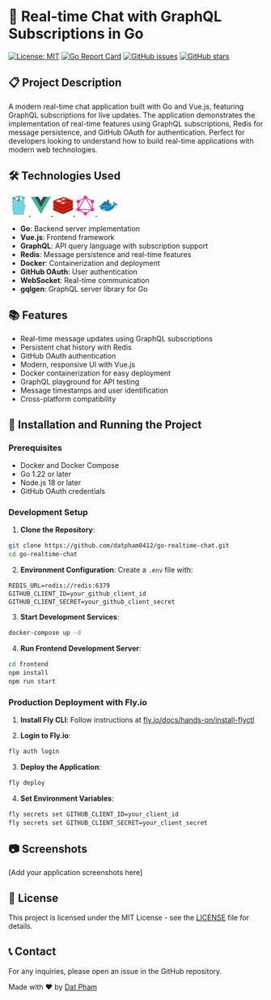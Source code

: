 # 💬 Real-time Chat with GraphQL Subscriptions in Go

[![License: MIT](https://img.shields.io/badge/License-MIT-yellow.svg)](LICENSE)
[![Go Report Card](https://goreportcard.com/badge/github.com/datpham0412/go-realtime-chat)](https://goreportcard.com/report/github.com/datpham0412/go-realtime-chat)
[![GitHub issues](https://img.shields.io/github/issues/datpham0412/go-realtime-chat)](https://github.com/datpham0412/go-realtime-chat/issues)
[![GitHub stars](https://img.shields.io/github/stars/datpham0412/go-realtime-chat)](https://github.com/datpham0412/go-realtime-chat/stargazers)

## 📋 Project Description

A modern real-time chat application built with Go and Vue.js, featuring GraphQL subscriptions for live updates. The application demonstrates the implementation of real-time features using GraphQL subscriptions, Redis for message persistence, and GitHub OAuth for authentication. Perfect for developers looking to understand how to build real-time applications with modern web technologies.

## 🛠 Technologies Used

<p align="left">
    <a href="https://go.dev/" target="_blank" rel="noreferrer">
        <img src="https://raw.githubusercontent.com/devicons/devicon/master/icons/go/go-original.svg" alt="go" width="40" height="40"/>
    </a>
    <a href="https://vuejs.org/" target="_blank" rel="noreferrer">
        <img src="https://raw.githubusercontent.com/devicons/devicon/master/icons/vuejs/vuejs-original.svg" alt="vue" width="40" height="40"/>
    </a>
    <a href="https://redis.io/" target="_blank" rel="noreferrer">
        <img src="https://raw.githubusercontent.com/devicons/devicon/master/icons/redis/redis-original.svg" alt="redis" width="40" height="40"/>
    </a>
    <a href="https://graphql.org/" target="_blank" rel="noreferrer">
        <img src="https://raw.githubusercontent.com/devicons/devicon/master/icons/graphql/graphql-plain.svg" alt="graphql" width="40" height="40"/>
    </a>
    <a href="https://www.docker.com/" target="_blank" rel="noreferrer">
        <img src="https://raw.githubusercontent.com/devicons/devicon/master/icons/docker/docker-original.svg" alt="docker" width="40" height="40"/>
    </a>
</p>

- **Go**: Backend server implementation
- **Vue.js**: Frontend framework
- **GraphQL**: API query language with subscription support
- **Redis**: Message persistence and real-time features
- **Docker**: Containerization and deployment
- **GitHub OAuth**: User authentication
- **WebSocket**: Real-time communication
- **gqlgen**: GraphQL server library for Go

## 📚 Features

- Real-time message updates using GraphQL subscriptions
- Persistent chat history with Redis
- GitHub OAuth authentication
- Modern, responsive UI with Vue.js
- Docker containerization for easy deployment
- GraphQL playground for API testing
- Message timestamps and user identification
- Cross-platform compatibility

## 🚀 Installation and Running the Project

### Prerequisites

- Docker and Docker Compose
- Go 1.22 or later
- Node.js 18 or later
- GitHub OAuth credentials

### Development Setup

1. **Clone the Repository**:

```bash
git clone https://github.com/datpham0412/go-realtime-chat.git
cd go-realtime-chat
```

2. **Environment Configuration**:
   Create a `.env` file with:

```env
REDIS_URL=redis://redis:6379
GITHUB_CLIENT_ID=your_github_client_id
GITHUB_CLIENT_SECRET=your_github_client_secret
```

3. **Start Development Services**:

```bash
docker-compose up -d
```

4. **Run Frontend Development Server**:

```bash
cd frontend
npm install
npm run start
```

### Production Deployment with Fly.io

1. **Install Fly CLI**:
   Follow instructions at [fly.io/docs/hands-on/install-flyctl](https://fly.io/docs/hands-on/install-flyctl/)

2. **Login to Fly.io**:

```bash
fly auth login
```

3. **Deploy the Application**:

```bash
fly deploy
```

4. **Set Environment Variables**:

```bash
fly secrets set GITHUB_CLIENT_ID=your_client_id
fly secrets set GITHUB_CLIENT_SECRET=your_client_secret
```

## 📷 Screenshots

[Add your application screenshots here]

## 📜 License

This project is licensed under the MIT License - see the [LICENSE](LICENSE) file for details.

## 📞 Contact

For any inquiries, please open an issue in the GitHub repository.

Made with ❤️ by [Dat Pham](https://github.com/datpham0412)

